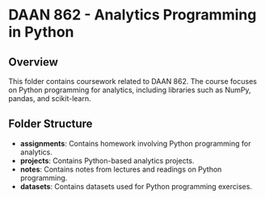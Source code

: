 # DAAN 862 - Analytics Programming in Python

## Overview
This folder contains coursework related to DAAN 862. The course focuses on Python programming for analytics, including libraries such as NumPy, pandas, and scikit-learn.

## Folder Structure
- **assignments**: Contains homework involving Python programming for analytics.
- **projects**: Contains Python-based analytics projects.
- **notes**: Contains notes from lectures and readings on Python programming.
- **datasets**: Contains datasets used for Python programming exercises.

